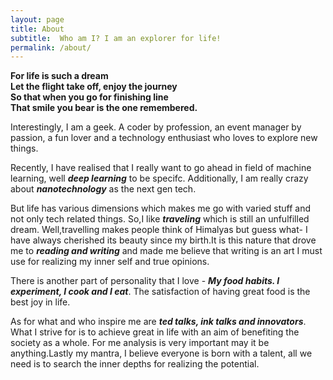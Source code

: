 ```yaml
---
layout: page
title: About
subtitle:  Who am I? I am an explorer for life!
permalink: /about/
---
```


**For life is such a dream** <br>
**Let the flight take off, enjoy the journey** <br>
**So that when you go for finishing line** <br>
**That smile you bear is the one remembered.** <br>

Interestingly, I am a geek. A coder by profession, an event manager by passion, a fun lover and a technology enthusiast who loves to explore new things. 

Recently, I have realised that I really want to go ahead in field of machine learning, well ***deep learning*** to be specifc. Additionally, I am really crazy about ***nanotechnology*** as the next gen tech.

But life has various dimensions which makes me go with varied stuff and not only tech related things. So,I like ***traveling*** which is still an unfulfilled dream. Well,travelling makes people think of Himalyas but guess what- I have always cherished its beauty since my birth.It is this nature that drove me to ***reading and writing*** and made me believe that writing is an art I must use for realizing my inner self and true opinions. 

There is another part of personality that I love - ***My food habits. I experiment, I cook and I eat***. The satisfaction of having great food is the best joy in life.

As for what and who inspire me are ***ted talks, ink talks and innovators***. What I strive for is to achieve great in life with an aim of benefiting the society as a whole. For me analysis is very important may it be anything.Lastly my mantra, I believe everyone is born with a talent, all we need is to search the inner depths for realizing the potential.
